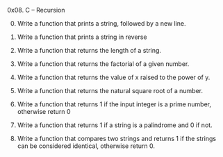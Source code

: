 0x08. C – Recursion

0.	Write a function that prints a string, followed by a new line.

1.	Write a function that prints a string in reverse

2.	Write a function that returns the length of a string.

3.	Write a function that returns the factorial of a given number.

4.	Write a function that returns the value of x raised to the power of y.

5.	Write a function that returns the natural square root of a number.

6.	Write a function that returns 1 if the input integer is a prime number, otherwise return 0

7.	Write a function that returns 1 if a string is a palindrome and 0 if not.

8.	Write a function that compares two strings and returns 1 if the strings can be considered identical, otherwise return 0.

